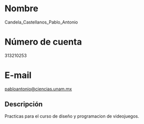 # Nombre #
Candela_Castellanos_Pablo_Antonio

# Número de cuenta #
313210253

# E-mail #
pabloantonio@ciencias.unam.mx

## Descripción ##
Practicas para el curso de diseño y programacion de videojuegos.
